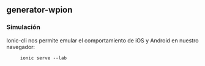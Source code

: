 ## generator-wpion
### Simulación

Ionic-cli nos permite emular el comportamiento de iOS y Android en nuestro navegador:

```
     ionic serve --lab
```